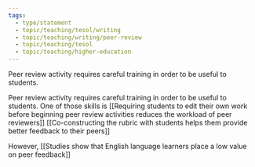 ```yaml
---
tags:
  - type/statement
  - topic/teaching/tesol/writing
  - topic/teaching/writing/peer-review
  - topic/teaching/tesol
  - topic/teaching/higher-education
---
```

Peer review activity requires careful training in order to be useful to students.

Peer review activity requires careful training in order to be useful to students. One of those skills is [[Requiring students to edit their own work before beginning peer review activities reduces the workload of peer reviewers]] [[Co-constructing the rubric with students helps them provide better feedback to their peers]]

However, [[Studies show that English language learners place a low value on peer feedback]]